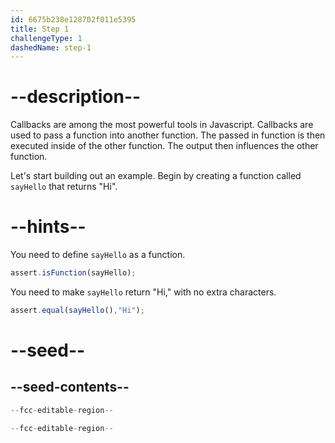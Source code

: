 ```yaml
---
id: 6675b238e128702f011e5395
title: Step 1
challengeType: 1
dashedName: step-1
---
```


# --description--

Callbacks are among the most powerful tools in Javascript. Callbacks are used to pass a function into another function. The passed in function is then executed inside of the other function. The output then influences the other function.

Let's start building out an example. Begin by creating a function called `sayHello` that returns "Hi". 

# --hints--

You need to define `sayHello` as a function. 

```js
assert.isFunction(sayHello); 
```

You need to make `sayHello` return "Hi," with no extra characters. 

```js
assert.equal(sayHello(),"Hi"); 
```

# --seed--

## --seed-contents--

```js
--fcc-editable-region--

--fcc-editable-region--
```
